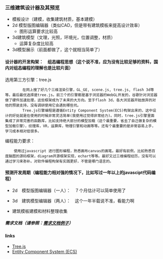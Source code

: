 ### 三维建筑设计器及其预览

* 模板设计（建模，收集建筑材质，基本建模）
* 2d 模型版图编辑器（类似CAD，但是带有建筑模板来提高设计效率）
	* 图形运算要求比较高
* 3d建筑模型（文理，光照，环境光，位置调整，材质）
	* 运算复杂度比较高
* 3d模型展示（前面都做了，这个就相当简单了）

#### 设计器的开发构架：　组态编程思想（这个说不准，应为没有比较足够的资料，国内对组态编程的理解也是比较片面）


选用第三方引擎：tree.js
			
			在网上搜了好几个三维渲染引擎，GL_GE, scene.js, tree.js, flash 3d等等。最后最优选择是tree.js。前三个的引擎都是基于浏览器的WebGL开发的，谷歌针对浏览器做了硬件加速处理，这些框架成为了未来的大方向。至于flash 3d，各大浏览器开始放弃的对他的预装支持，没有调研使用它会遇到哪些坑。
			Tree.js引擎编程是遵循Entity Component System(ECS)构架出来的，这中设计的好处就是在使用的时候非常灵活简单(我使用过觉得非常给力)。同时，tree.js引擎里面集成了非常完善的函数库，比如支持绝大部分的模型加载（这个最重要，省去了自己做复杂的模型加载引擎），纹理库，VR，运算库，物理引擎和动画等等。还有个最重要的是非常容易上手，学习成本相对低很多。

编程能力要求：

		使用过javascript 进行图形编程，熟悉画布canvas的画笔。最好有前例，比如熟悉百度脑图的源码框架，diagram开源框架实现，echart等等。最好又过三维编程经历，没有可以通过学习来弥补。对软件编程构架有实践更好，不管是哪门语言的。
		

#### 预测开发周期（编程能力相对强的情况下，比如写过一年以上的javascipt代码编程）

* 2d　模型版图编辑器（一人）：　７个月估计可以简单使用了　

* 3d　建筑模型编辑器（两人）：　这个一年半载说不准，看能力啊

* 建筑模板建模和材料整理收集


##### 需求文档（请参照：[需求文档例子](https://shimo.im/doc/ioaX5nEo28EvlAUt)）

#### links
* [Tree.js](https://threejs.org/)
* [Entity Component System (ECS)](https://en.wikipedia.org/wiki/Entity%E2%80%93component%E2%80%93system)